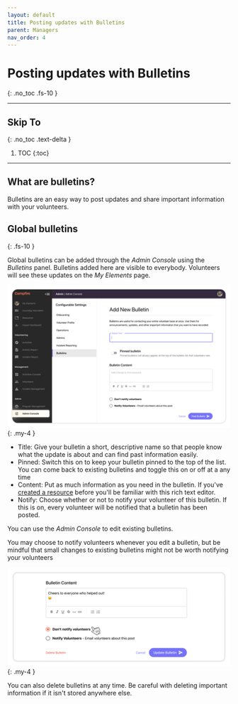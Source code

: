 ```yaml
---
layout: default
title: Posting updates with Bulletins
parent: Managers
nav_order: 4
---
```


# Posting updates with Bulletins
{: .no_toc .fs-10 }

---

## Skip To
{: .no_toc .text-delta }

1. TOC
{:toc}

---

## What are bulletins?

Bulletins are an easy way to post updates and share important information with your volunteers.

## Global bulletins
{: .fs-10 }

Global bulletins can be added through the _Admin Console_ using the _Bulletins_ panel. Bulletins added here are visible to everybody. Volunteers will see these updates on the _My Elements_ page.

![Volaby Admin Console Bulletins panel](./assets/posting-updates-with-bulletins/bulletin-create.png){: .my-4 }

- Title: Give your bulletin a short, descriptive name so that people know what the update is about and can find past information easily.
- Pinned: Switch this on to keep your bulletin pinned to the top of the list. You can come back to existing bulletins and toggle this on or off at a any time
- Content: Put as much information as you need in the bulletin. If you've [created a resource](https://guide.volaby.org/docs/managers/uploading-content-with-resources/#formatting-and-styling-with-the-text-editor) before you'll be familiar with this rich text editor.
- Notify: Choose whether or not to notify your volunteer of this bulletin. If this is on, every volunteer will be notified that a bulletin has been posted.

You can use the _Admin Console_ to edit existing bulletins.

You may choose to notify volunteers whenever you edit a bulletin, but be mindful that small changes to existing bulletins might not be worth notifying your volunteers

![Editing a bulletin and choosing not to notify volunteers of the update](./assets/posting-updates-with-bulletins/edit-bulletin.png){: .my-4 }

You can also delete bulletins at any time. Be careful with deleting important information if it isn't stored anywhere else.

